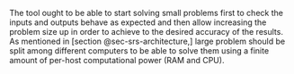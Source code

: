 

The tool ought to be able to start solving small problems first to check the inputs and outputs behave as expected and then allow increasing the problem size up in order to achieve to the desired accuracy of the results. As mentioned in [section @sec-srs-architecture,] large problem should be split among different computers to be able to solve them using a finite amount of per-host computational power (RAM and CPU).

